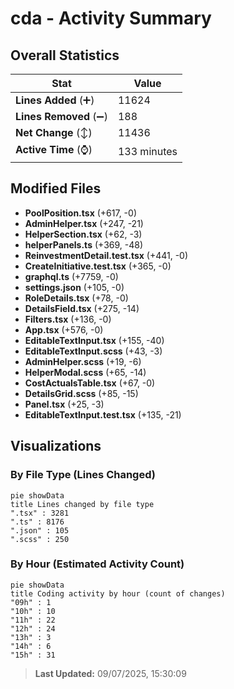 # cda - Activity Summary 

## Overall Statistics

| Stat                   | Value                                                             |
| ---------------------- | ----------------------------------------------------------------- |
| **Lines Added** (➕)   | 11624                                          |
| **Lines Removed** (➖) | 188                                        |
| **Net Change** (↕)    | 11436                |
| **Active Time** (⌚)   | 133 minutes |


## Modified Files
- **PoolPosition.tsx** (+617, -0)
- **AdminHelper.tsx** (+247, -21)
- **HelperSection.tsx** (+62, -3)
- **helperPanels.ts** (+369, -48)
- **ReinvestmentDetail.test.tsx** (+441, -0)
- **CreateInitiative.test.tsx** (+365, -0)
- **graphql.ts** (+7759, -0)
- **settings.json** (+105, -0)
- **RoleDetails.tsx** (+78, -0)
- **DetailsField.tsx** (+275, -14)
- **Filters.tsx** (+136, -0)
- **App.tsx** (+576, -0)
- **EditableTextInput.tsx** (+155, -40)
- **EditableTextInput.scss** (+43, -3)
- **AdminHelper.scss** (+19, -6)
- **HelperModal.scss** (+65, -14)
- **CostActualsTable.tsx** (+67, -0)
- **DetailsGrid.scss** (+85, -15)
- **Panel.tsx** (+25, -3)
- **EditableTextInput.test.tsx** (+135, -21)

## Visualizations

### By File Type (Lines Changed)

```mermaid
pie showData
title Lines changed by file type
".tsx" : 3281
".ts" : 8176
".json" : 105
".scss" : 250
```

### By Hour (Estimated Activity Count)

```mermaid
pie showData
title Coding activity by hour (count of changes)
"09h" : 1
"10h" : 10
"11h" : 22
"12h" : 24
"13h" : 3
"14h" : 6
"15h" : 31
```


> **Last Updated:** 09/07/2025, 15:30:09